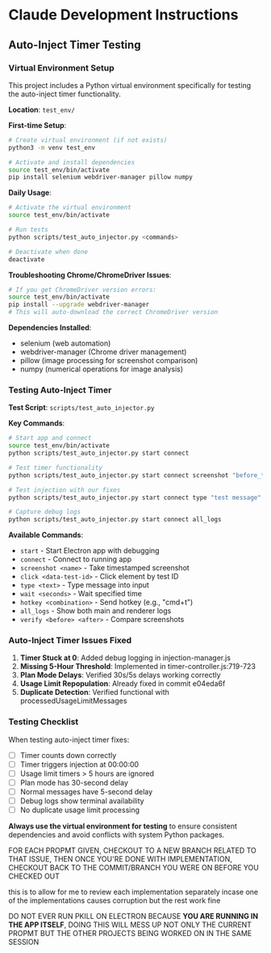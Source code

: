 # Claude Development Instructions

## Auto-Inject Timer Testing

### Virtual Environment Setup
This project includes a Python virtual environment specifically for testing the auto-inject timer functionality.

**Location**: `test_env/`

**First-time Setup**:
```bash
# Create virtual environment (if not exists)
python3 -m venv test_env

# Activate and install dependencies
source test_env/bin/activate
pip install selenium webdriver-manager pillow numpy
```

**Daily Usage**:
```bash
# Activate the virtual environment
source test_env/bin/activate

# Run tests
python scripts/test_auto_injector.py <commands>

# Deactivate when done
deactivate
```

**Troubleshooting Chrome/ChromeDriver Issues**:
```bash
# If you get ChromeDriver version errors:
source test_env/bin/activate
pip install --upgrade webdriver-manager
# This will auto-download the correct ChromeDriver version
```

**Dependencies Installed**:
- selenium (web automation)
- webdriver-manager (Chrome driver management)
- pillow (image processing for screenshot comparison)
- numpy (numerical operations for image analysis)

### Testing Auto-Inject Timer

**Test Script**: `scripts/test_auto_injector.py`

**Key Commands**:
```bash
# Start app and connect
source test_env/bin/activate
python scripts/test_auto_injector.py start connect

# Test timer functionality
python scripts/test_auto_injector.py start connect screenshot "before_timer" wait 30 screenshot "after_timer"

# Test injection with our fixes
python scripts/test_auto_injector.py start connect type "test message" screenshot "queued" hotkey "cmd+shift+t" wait 5 screenshot "timer_set"

# Capture debug logs
python scripts/test_auto_injector.py start connect all_logs
```

**Available Commands**:
- `start` - Start Electron app with debugging
- `connect` - Connect to running app
- `screenshot <name>` - Take timestamped screenshot
- `click <data-test-id>` - Click element by test ID
- `type <text>` - Type message into input
- `wait <seconds>` - Wait specified time
- `hotkey <combination>` - Send hotkey (e.g., "cmd+t")
- `all_logs` - Show both main and renderer logs
- `verify <before> <after>` - Compare screenshots

### Auto-Inject Timer Issues Fixed

1. **Timer Stuck at 0**: Added debug logging in injection-manager.js
2. **Missing 5-Hour Threshold**: Implemented in timer-controller.js:719-723
3. **Plan Mode Delays**: Verified 30s/5s delays working correctly
4. **Usage Limit Repopulation**: Already fixed in commit e04eda6f
5. **Duplicate Detection**: Verified functional with processedUsageLimitMessages

### Testing Checklist

When testing auto-inject timer fixes:
- [ ] Timer counts down correctly
- [ ] Timer triggers injection at 00:00:00
- [ ] Usage limit timers > 5 hours are ignored
- [ ] Plan mode has 30-second delay
- [ ] Normal messages have 5-second delay
- [ ] Debug logs show terminal availability
- [ ] No duplicate usage limit processing

**Always use the virtual environment for testing** to ensure consistent dependencies and avoid conflicts with system Python packages.

FOR EACH PROPMT GIVEN, CHECKOUT TO A NEW BRANCH RELATED TO THAT ISSUE, THEN ONCE YOU'RE DONE WITH IMPLEMENTATION, CHECKOUT BACK TO THE COMMIT/BRANCH YOU WERE ON BEFORE YOU CHECKED OUT

this is to allow for me to review each implementation separately incase one of the implementations causes corruption but the rest work fine

DO NOT EVER RUN PKILL ON ELECTRON BECAUSE **YOU ARE RUNNING IN THE APP ITSELF**, DOING THIS WILL MESS UP NOT ONLY THE CURRENT PROPMT BUT THE OTHER PROJECTS BEING WORKED ON IN THE SAME SESSION